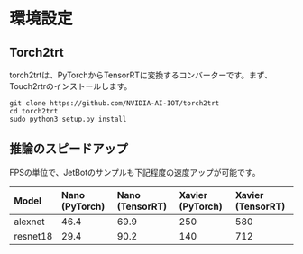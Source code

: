 # 環境設定

## Torch2trt

torch2trtは、PyTorchからTensorRTに変換するコンバーターです。まず、Touch2rtrのインストールします。

```
git clone https://github.com/NVIDIA-AI-IOT/torch2trt
cd torch2trt
sudo python3 setup.py install
```


## 推論のスピードアップ

FPSの単位で、JetBotのサンプルも下記程度の速度アップが可能です。

|Model|Nano (PyTorch)|Nano (TensorRT)|Xavier (PyTorch)|Xavier (TensorRT)|
|:--|:--|:--|:--|:--|
|alexnet|46.4|69.9|250|580|
|resnet18|29.4|90.2|140|712|

